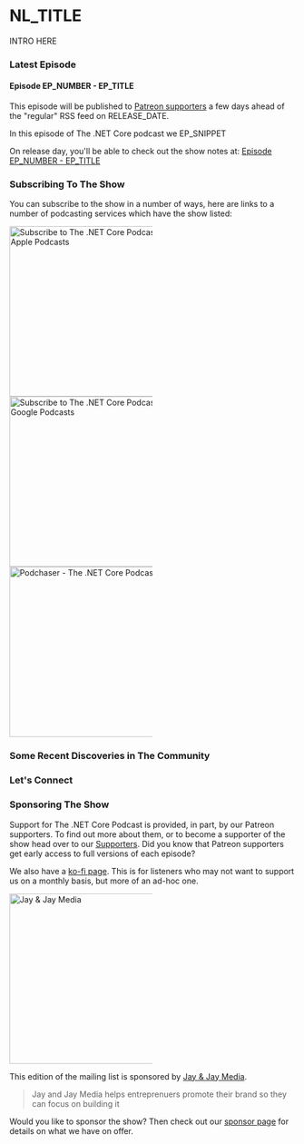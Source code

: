# NL_TITLE

INTRO HERE

### Latest Episode

#### Episode EP_NUMBER - EP_TITLE

This episode will be published to [Patreon supporters](https://www.patreon.com/TheDotNetCorePodcast) a few days ahead of the "regular" RSS feed on RELEASE_DATE.

In this episode of The .NET Core podcast we EP_SNIPPET

On release day, you'll be able to check out the show notes at: [Episode EP_NUMBER - EP_TITLE](https://dotnetcore.show/episode-EPISODE_NO/)

### Subscribing To The Show

You can subscribe to the show in a number of ways, here are links to a number of podcasting services which have the show listed:

<a href="https://itunes.apple.com/gb/podcast/the-net-core-podcast/id1433496275" ><img alt="Subscribe to The .NET Core Podcast on Apple Podcasts" src="https://dotnetcore.show/content/images/Apple_Podcasts.png" style="width:300px;max-width:50%"/></a>
<a href="https://www.google.com/podcasts?feed=aHR0cHM6Ly90aGVkb3RuZXRjb3JlcG9kY2FzdC5saWJzeW4uY29tL3Jzcw%3D%3D" ><img alt="Subscribe to The .NET Core Podcast on Google Podcasts" src="https://dotnetcore.show/content/images/Google_Podcasts.png" style="width:300px;max-width:50%"/></a>
<a href="https://www.podchaser.com/TheDotNetCorePodcast?utm_source=The%20.NET%20Core%20Podcast%7C710798&utm_medium=badge&utm_content=TRCASP710798" target="__blank" style="text-decoration:none" ><img alt="Podchaser - The .NET Core Podcast" src="https://imagegen.podchaser.com/badge/TRCASP710798.png" style="width:300px;max-width:50%"/></a>

### Some Recent Discoveries in The Community

### Let's Connect

### Sponsoring The Show

Support for The .NET Core Podcast is provided, in part, by our Patreon supporters. To find out more about them, or to become a supporter of the show head over to our [Supporters](https://www.patreon.com/TheDotNetCorePodcast/). Did you know that Patreon supporters get early access to full versions of each episode?

We also have a [ko-fi page](https://ko-fi.com/jayandjaymedia). This is for listeners who may not want to support us on a monthly basis, but more of an ad-hoc one.

<a href="https://jayandjay.media/" target="__blank" style="text-decoration:none" ><img alt="Jay & Jay Media" src="https://dotnetcore.show/content/images/jayandjaymedia.png" style="width:300px;max-width:50%"/></a>

This edition of the mailing list is sponsored by [Jay & Jay Media](https://jayandjay.media/).

> Jay and Jay Media helps entreprenuers promote their brand so they can focus on building it

Would you like to sponsor the show? Then check out our [sponsor page](https://dotnetcore.show/sponsor/) for details on what we have on offer.